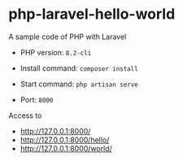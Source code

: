 # php-laravel-hello-world
A sample code of PHP with Laravel

* PHP version: `8.2-cli`

* Install command: `composer install`

* Start command: `php artisan serve`

* Port: `8000`

Access to

- http://127.0.0.1:8000/
- http://127.0.0.1:8000/hello/
- http://127.0.0.1:8000/world/
